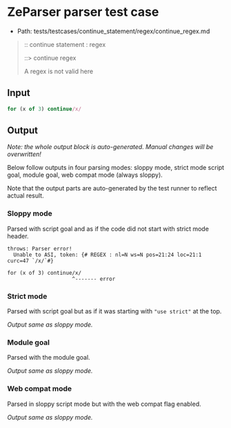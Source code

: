 # ZeParser parser test case

- Path: tests/testcases/continue_statement/regex/continue_regex.md

> :: continue statement : regex
>
> ::> continue regex
>
> A regex is not valid here


## Input

`````js
for (x of 3) continue/x/
`````

## Output

_Note: the whole output block is auto-generated. Manual changes will be overwritten!_

Below follow outputs in four parsing modes: sloppy mode, strict mode script goal, module goal, web compat mode (always sloppy).

Note that the output parts are auto-generated by the test runner to reflect actual result.

### Sloppy mode

Parsed with script goal and as if the code did not start with strict mode header.

`````
throws: Parser error!
  Unable to ASI, token: {# REGEX : nl=N ws=N pos=21:24 loc=21:1 curc=47 `/x/`#}

for (x of 3) continue/x/
                     ^------- error
`````

### Strict mode

Parsed with script goal but as if it was starting with `"use strict"` at the top.

_Output same as sloppy mode._

### Module goal

Parsed with the module goal.

_Output same as sloppy mode._

### Web compat mode

Parsed in sloppy script mode but with the web compat flag enabled.

_Output same as sloppy mode._
